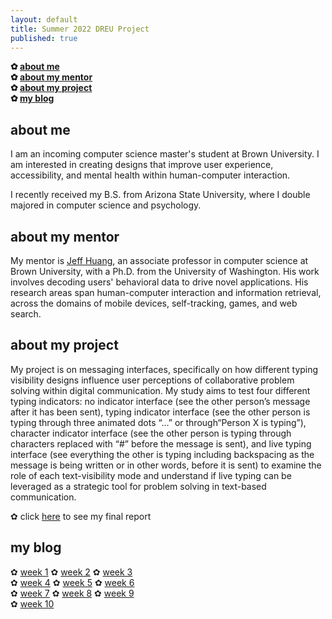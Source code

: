 ```yaml
---
layout: default
title: Summer 2022 DREU Project 
published: true
---
```


**✿ [about me](https://momentine.github.io/#about-me)** <br>                                                                                             **✿ [about my mentor](https://momentine.github.io/#about-my-mentor)** <br>
**✿ [about my project](https://momentine.github.io/#about-my-project)** <br>
**✿ [my blog](https://momentine.github.io/#my-blog)** <br>

## about me

I am an incoming computer science master's student at Brown University. I am interested in creating designs that improve user experience, accessibility, and mental health within human-computer interaction.

I recently received my B.S. from Arizona State University, where I double majored in computer science and psychology. 

## about my mentor

My mentor is [Jeff Huang](https://jeffhuang.com/), an associate professor in computer science at Brown University, with a Ph.D. from the University of Washington. His work involves decoding users' behavioral data to drive novel applications. His research areas span human-computer interaction and information retrieval, across the domains of mobile devices, self-tracking, games, and web search.


## about my project

My project is on messaging interfaces, specifically on how different typing visibility designs influence user perceptions of collaborative problem solving within digital communication. My study aims to test four different typing indicators: no indicator interface (see the other person’s message after it has been sent), typing indicator interface (see the other person is typing through three animated dots “...” or through“Person X is typing”), character indicator interface (see the other person is typing through characters replaced with “#” before the message is sent), and live typing interface (see everything the other is typing including backspacing as the message is being written or in other words, before it is sent) to 
examine the role of each text-visibility mode and understand if live typing can be leveraged as a strategic tool for problem solving in text-based communication. 

✿ click [here](files/finalreport.pdf) to see my final report

## my blog
✿ [week 1](https://momentine.github.io/week1/) ✿ [week 2](https://momentine.github.io/week2/) ✿ [week 3](https://momentine.github.io/week3/) <br>
✿ [week 4](https://momentine.github.io/week4/) ✿ [week 5](https://momentine.github.io/week5/) ✿ [week 6](https://momentine.github.io/week6/) <br>
✿ [week 7](https://momentine.github.io/week7/) ✿ [week 8](https://momentine.github.io/week8/) ✿ [week 9](https://momentine.github.io/week9/) <br>
✿ [week 10](https://momentine.github.io/week10/) <br>
